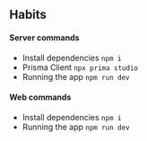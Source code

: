 ## Habits

#### Server commands

- Install dependencies
  `npm i`
- Prisma Client
  `npx prima studio`
- Running the app
  `npm run dev`

#### Web commands

- Install dependencies
  `npm i`
- Running the app
  `npm run dev`